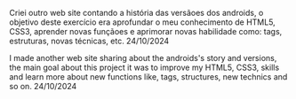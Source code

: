 <p>Criei outro web site contando a história das versãoes dos androids, o objetivo deste exercício era aprofundar o meu conhecimento de HTML5, CSS3, aprender novas funçãoes e aprimorar novas habilidade como: tags, estruturas, novas técnicas, etc. 24/10/2024</p>
<p>I made another web site sharing about the androids's story and versions, the main goal about this project it was to improve my HTML5, CSS3, skills and learn more about new functions like, tags, structures, new technics and so on. 24/10/2024</p>

